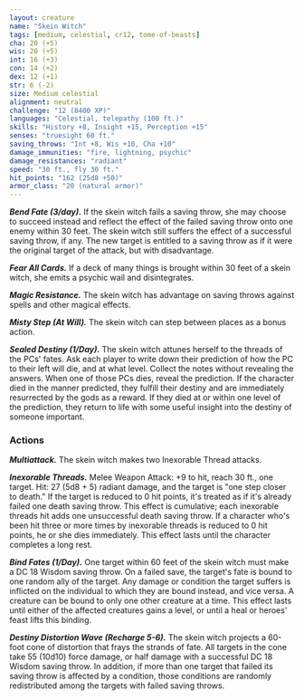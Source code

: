 ```yaml
---
layout: creature
name: "Skein Witch"
tags: [medium, celestial, cr12, tome-of-beasts]
cha: 20 (+5)
wis: 20 (+5)
int: 16 (+3)
con: 14 (+2)
dex: 12 (+1)
str: 6 (-2)
size: Medium celestial
alignment: neutral
challenge: "12 (8400 XP)"
languages: "Celestial, telepathy (100 ft.)"
skills: "History +8, Insight +15, Perception +15"
senses: "truesight 60 ft."
saving_throws: "Int +8, Wis +10, Cha +10"
damage_immunities: "fire, lightning, psychic"
damage_resistances: "radiant"
speed: "30 ft., fly 30 ft."
hit_points: "162 (25d8 +50)"
armor_class: "20 (natural armor)"
---
```


***Bend Fate (3/day).*** If the skein witch fails a saving throw, she may choose to succeed instead and reflect the effect of the failed saving throw onto one enemy within 30 feet. The skein witch still suffers the effect of a successful saving throw, if any. The new target is entitled to a saving throw as if it were the original target of the attack, but with disadvantage.

***Fear All Cards.*** If a deck of many things is brought within 30 feet of a skein witch, she emits a psychic wail and disintegrates.

***Magic Resistance.*** The skein witch has advantage on saving throws against spells and other magical effects.

***Misty Step (At Will).*** The skein witch can step between places as a bonus action.

***Sealed Destiny (1/Day).*** The skein witch attunes herself to the threads of the PCs' fates. Ask each player to write down their prediction of how the PC to their left will die, and at what level. Collect the notes without revealing the answers. When one of those PCs dies, reveal the prediction. If the character died in the manner predicted, they fulfill their destiny and are immediately resurrected by the gods as a reward. If they died at or within one level of the prediction, they return to life with some useful insight into the destiny of someone important.

### Actions

***Multiattack.*** The skein witch makes two Inexorable Thread attacks.

***Inexorable Threads.*** Melee Weapon Attack: +9 to hit, reach 30 ft., one target. Hit: 27 (5d8 + 5) radiant damage, and the target is "one step closer to death." If the target is reduced to 0 hit points, it's treated as if it's already failed one death saving throw. This effect is cumulative; each inexorable threads hit adds one unsuccessful death saving throw. If a character who's been hit three or more times by inexorable threads is reduced to 0 hit points, he or she dies immediately. This effect lasts until the character completes a long rest.

***Bind Fates (1/Day).*** One target within 60 feet of the skein witch must make a DC 18 Wisdom saving throw. On a failed save, the target's fate is bound to one random ally of the target. Any damage or condition the target suffers is inflicted on the individual to which they are bound instead, and vice versa. A creature can be bound to only one other creature at a time. This effect lasts until either of the affected creatures gains a level, or until a heal or heroes' feast lifts this binding.

***Destiny Distortion Wave (Recharge 5-6).*** The skein witch projects a 60-foot cone of distortion that frays the strands of fate. All targets in the cone take 55 (10d10) force damage, or half damage with a successful DC 18 Wisdom saving throw. In addition, if more than one target that failed its saving throw is affected by a condition, those conditions are randomly redistributed among the targets with failed saving throws.

